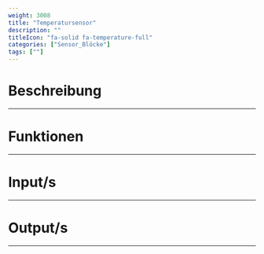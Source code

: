```yaml
---
weight: 3008
title: "Temperatursensor"
description: ""
titleIcon: "fa-solid fa-temperature-full"
categories: ["Sensor_Blöcke"]
tags: [""]
---
```



# Beschreibung
---

# Funktionen
---

# Input/s
---

# Output/s
---
